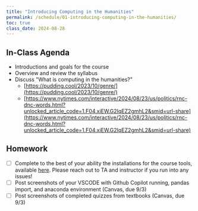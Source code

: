```yaml
---
title: "Introducing Computing in the Humanities"
permalink: /schedule/01-introducing-computing-in-the-humanities/
toc: true
class_date: 2024-08-28
---
```

## In-Class Agenda

- Introductions and goals for the course
- Overview and review the syllabus
- Discuss "What is computing in the humanities?" 
  - [https://pudding.cool/2023/10/genre/](https://pudding.cool/2023/10/genre/)
  - [https://www.nytimes.com/interactive/2024/08/23/us/politics/rnc-dnc-words.html?unlocked_article_code=1.F04.xiEW.G2IqEZ2gmhL2&smid=url-share](https://www.nytimes.com/interactive/2024/08/23/us/politics/rnc-dnc-words.html?unlocked_article_code=1.F04.xiEW.G2IqEZ2gmhL2&smid=url-share)

## Homework

- [ ] Complete to the best of your ability the installations for the course tools, available [here]({{site.baseurl}}//materials/introducing-humanities-computing/01-course-tools/). Please reach out to TA and instructor if you run into any issues! 
- [ ] Post screenshots of your VSCODE with Github Copilot running, pandas import, and anaconda environment (Canvas, due 9/3)
- [ ] Post screenshots of completed quizzes from textbooks (Canvas, due 9/3)
